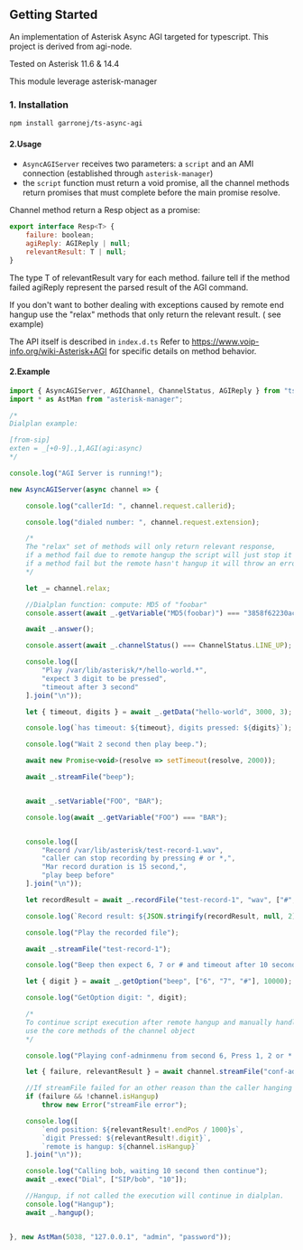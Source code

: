 ## Getting Started

An implementation of Asterisk Async AGI targeted for typescript.
This project is derived from agi-node.

Tested on Asterisk 11.6 & 14.4

This module leverage asterisk-manager

### 1. Installation

``` bash
npm install garronej/ts-async-agi
```

#### 2.Usage

* `AsyncAGIServer` receives two parameters: a `script` and an AMI connection (established through `asterisk-manager`)
* the `script` function must return a void promise, all the channel methods return promises that must complete before the main promise resolve.

Channel method return a Resp object as a promise: 

````javascript
export interface Resp<T> {
    failure: boolean;
    agiReply: AGIReply | null;
    relevantResult: T | null;
}
````
The type T of relevantResult vary for each method.
failure tell if the method failed agiReply represent the parsed result of the AGI command. 

If you don't want to bother dealing with exceptions caused by remote end hangup
use the "relax" methods that only return the relevant result. ( see example)

The API itself is described in `index.d.ts`
Refer to https://www.voip-info.org/wiki-Asterisk+AGI for specific details on method behavior.


#### 2.Example

````javascript
import { AsyncAGIServer, AGIChannel, ChannelStatus, AGIReply } from "ts-async-agi";
import * as AstMan from "asterisk-manager";

/* 
Dialplan example:

[from-sip]
exten = _[+0-9].,1,AGI(agi:async)
*/

console.log("AGI Server is running!");

new AsyncAGIServer(async channel => {

    console.log("callerId: ", channel.request.callerid);

    console.log("dialed number: ", channel.request.extension);

    /*
    The "relax" set of methods will only return relevant response,
    if a method fail due to remote hangup the script will just stop it's execution without throwing error,
    if a method fail but the remote hasn't hangup it will throw an error that can be caught.
    */

    let _= channel.relax;

    //Dialplan function: compute: MD5 of "foobar"
    console.assert(await _.getVariable("MD5(foobar)") === "3858f62230ac3c915f300c664312c63f");

    await _.answer();

    console.assert(await _.channelStatus() === ChannelStatus.LINE_UP);

    console.log([
        "Play /var/lib/asterisk/*/hello-world.*",
        "expect 3 digit to be pressed",
        "timeout after 3 second"
    ].join("\n"));

    let { timeout, digits } = await _.getData("hello-world", 3000, 3);

    console.log(`has timeout: ${timeout}, digits pressed: ${digits}`);

    console.log("Wait 2 second then play beep.");

    await new Promise<void>(resolve => setTimeout(resolve, 2000));

    await _.streamFile("beep");


    await _.setVariable("FOO", "BAR");

    console.log(await _.getVariable("FOO") === "BAR");


    console.log([
        "Record /var/lib/asterisk/test-record-1.wav",
        "caller can stop recording by pressing # or *,",
        "Mar record duration is 15 second,",
        "play beep before"
    ].join("\n"));

    let recordResult = await _.recordFile("test-record-1", "wav", ["#", "*"], 15000, true);

    console.log(`Record result: ${JSON.stringify(recordResult, null, 2)}`);

    console.log("Play the recorded file");

    await _.streamFile("test-record-1");

    console.log("Beep then expect 6, 7 or # and timeout after 10 seconds");

    let { digit } = await _.getOption("beep", ["6", "7", "#"], 10000);

    console.log("GetOption digit: ", digit);

    /*
    To continue script execution after remote hangup and manually handle exceptions 
    use the core methods of the channel object
    */

    console.log("Playing conf-adminmenu from second 6, Press 1, 2 or * to skip");

    let { failure, relevantResult } = await channel.streamFile("conf-adminmenu", ["1", "2", "*"], 6000);

    //If streamFile failed for an other reason than the caller hanging up throw and exception.
    if (failure && !channel.isHangup)
        throw new Error("streamFile error");

    console.log([
        `end position: ${relevantResult!.endPos / 1000}s`,
        `digit Pressed: ${relevantResult!.digit}`,
        `remote is hangup: ${channel.isHangup}`
    ].join("\n"));

    console.log("Calling bob, waiting 10 second then continue");
    await _.exec("Dial", ["SIP/bob", "10"]);

    //Hangup, if not called the execution will continue in dialplan.
    console.log("Hangup");
    await _.hangup();


}, new AstMan(5038, "127.0.0.1", "admin", "password"));

````